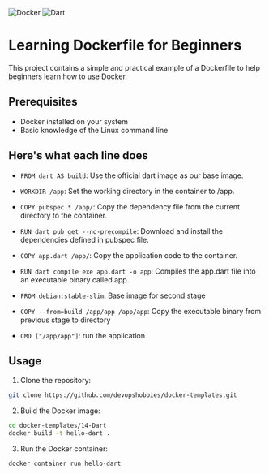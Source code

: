 ![Docker](https://img.shields.io/badge/docker-%230db7ed.svg?style=for-the-badge&logo=docker&logoColor=white)
![Dart](https://img.shields.io/badge/dart-%230175C2.svg?style=for-the-badge&logo=dart&logoColor=white)
# Learning Dockerfile for Beginners

This project contains a simple and practical example of a Dockerfile to help beginners learn how to use Docker.

## Prerequisites

- Docker installed on your system
- Basic knowledge of the Linux command line

## Here's what each line does

- ``FROM dart AS build``: Use the official dart image as our base image.

- ``WORKDIR /app``: Set the working directory in the container to /app.

- ``COPY pubspec.* /app/``: Copy the dependency file from the current directory to the container.

- ``RUN dart pub get --no-precompile``: Download and install the dependencies defined in pubspec file.

- ``COPY app.dart /app/``: Copy the application code to the container.

- ``RUN dart compile exe app.dart -o app``: Compiles the app.dart file into an executable binary called app.

- ``FROM debian:stable-slim``: Base image for second stage

- ``COPY --from=build /app/app /app/app``: Copy the executable binary from previous stage to directory

- ``CMD ["/app/app"]``: run the application

## Usage

1. Clone the repository:

```sh
git clone https://github.com/devopshobbies/docker-templates.git
```

2. Build the Docker image:

```sh
cd docker-templates/14-Dart
docker build -t hello-dart .
```

3. Run the Docker container:

```sh
docker container run hello-dart
```

